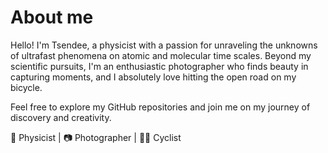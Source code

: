 # About me
Hello! I'm Tsendee, a physicist with a passion for unraveling the unknowns of ultrafast phenomena on atomic and molecular time scales. Beyond my scientific pursuits, I'm an enthusiastic photographer who finds beauty in capturing moments, and I absolutely love hitting the open road on my bicycle.

Feel free to explore my GitHub repositories and join me on my journey of discovery and creativity.

🔬 Physicist | 📷 Photographer | 🚴‍♂️ Cyclist

<!---
Tsendsuren/Tsendsuren is a ✨ special ✨ repository because its `README.md` (this file) appears on your GitHub profile.
You can click the Preview link to take a look at your changes.
--->
